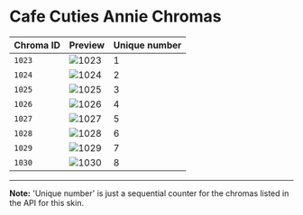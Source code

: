 # Cafe Cuties Annie Chromas

| Chroma ID | Preview | Unique number |
|---|---|---|
| `1023` | ![1023](https://raw.communitydragon.org/latest/plugins/rcp-be-lol-game-data/global/default/v1/champion-chroma-images/1/1023.png) | 1 |
| `1024` | ![1024](https://raw.communitydragon.org/latest/plugins/rcp-be-lol-game-data/global/default/v1/champion-chroma-images/1/1024.png) | 2 |
| `1025` | ![1025](https://raw.communitydragon.org/latest/plugins/rcp-be-lol-game-data/global/default/v1/champion-chroma-images/1/1025.png) | 3 |
| `1026` | ![1026](https://raw.communitydragon.org/latest/plugins/rcp-be-lol-game-data/global/default/v1/champion-chroma-images/1/1026.png) | 4 |
| `1027` | ![1027](https://raw.communitydragon.org/latest/plugins/rcp-be-lol-game-data/global/default/v1/champion-chroma-images/1/1027.png) | 5 |
| `1028` | ![1028](https://raw.communitydragon.org/latest/plugins/rcp-be-lol-game-data/global/default/v1/champion-chroma-images/1/1028.png) | 6 |
| `1029` | ![1029](https://raw.communitydragon.org/latest/plugins/rcp-be-lol-game-data/global/default/v1/champion-chroma-images/1/1029.png) | 7 |
| `1030` | ![1030](https://raw.communitydragon.org/latest/plugins/rcp-be-lol-game-data/global/default/v1/champion-chroma-images/1/1030.png) | 8 |

---

**Note:** 'Unique number' is just a sequential counter for the chromas listed in the API for this skin.